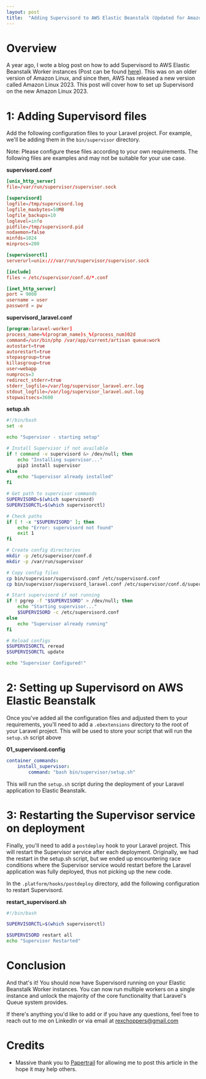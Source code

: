 ```yaml
---
layout: post
title:  "Adding Supervisord to AWS Elastic Beanstalk (Updated for Amazon Linux 2023)"
---
```


# Overview
A year ago, I wote a blog post on how to add Supervisord to AWS Elastic Beanstalk Worker instances (Post can be found [here](/2024/02/07/adding-supervisord-to-aws-elasticbeanstalk)). This was on an older version of Amazon Linux, and since then, AWS has released a new version called Amazon Linux 2023. This post will cover how to set up Supervisord on the new Amazon Linux 2023. 

# 1: Adding Supervisord files
Add the following configuration files to your Laravel project. For example, we'll be adding them in the `bin/supervisor` directory.

Note: Please configure these files according to your own requirements. The following files are examples and may not be suitable for your use case.

**supervisord.conf**
```conf
[unix_http_server]
file=/var/run/supervisor/supervisor.sock

[supervisord]
logfile=/tmp/supervisord.log
logfile_maxbytes=50MB
logfile_backups=10
loglevel=info
pidfile=/tmp/supervisord.pid
nodaemon=false
minfds=1024
minprocs=200

[supervisorctl]
serverurl=unix:///var/run/supervisor/supervisor.sock

[include]
files = /etc/supervisor/conf.d/*.conf

[inet_http_server]
port = 9000
username = user
password = pw
```

**supervisord_laravel.conf**
```conf
[program:laravel-worker]
process_name=%(program_name)s_%(process_num)02d
command=/usr/bin/php /var/app/current/artisan queue:work
autostart=true
autorestart=true
stopasgroup=true
killasgroup=true
user=webapp
numprocs=3
redirect_stderr=true
stderr_logfile=/var/log/supervisor_laravel.err.log
stdout_logfile=/var/log/supervisor_laravel.out.log
stopwaitsecs=3600
```

**setup.sh**
```bash
#!/bin/bash
set -e

echo "Supervisor - starting setup"

# Install Supervisor if not available
if ! command -v supervisord &> /dev/null; then
    echo "Installing supervisor..."
    pip3 install supervisor
else
    echo "Supervisor already installed"
fi

# Get path to supervisor commands
SUPERVISORD=$(which supervisord)
SUPERVISORCTL=$(which supervisorctl)

# Check paths
if [ ! -x "$SUPERVISORD" ]; then
    echo "Error: supervisord not found"
    exit 1
fi

# Create config directories
mkdir -p /etc/supervisor/conf.d
mkdir -p /var/run/supervisor

# Copy config files
cp bin/supervisor/supervisord.conf /etc/supervisord.conf
cp bin/supervisor/supervisord_laravel.conf /etc/supervisor/conf.d/supervisord_laravel.conf

# Start supervisord if not running
if ! pgrep -f "$SUPERVISORD" > /dev/null; then
    echo "Starting supervisor..."
    $SUPERVISORD -c /etc/supervisord.conf
else
    echo "Supervisor already running"
fi

# Reload configs
$SUPERVISORCTL reread
$SUPERVISORCTL update

echo "Supervisor Configured!"
```


# 2: Setting up Supervisord on AWS Elastic Beanstalk
Once you've added all the configuration files and adjusted them to your requirements, you'll need to add a `.ebextensions` directory to the root of your Laravel project. This will be used to store your script that will run the `setup.sh` script above

**01_supervisord.config**
```yaml
container_commands:
    install_supervisor:
        command: "bash bin/supervisor/setup.sh"
```

This will run the `setup.sh` script during the deployment of your Laravel application to Elastic Beanstalk.

# 3: Restarting the Supervisor service on deployment
Finally, you'll need to add a `postdeploy` hook to your Laravel project. This will restart the Supervisor service after each deployment. Originally, we had the restart in the setup.sh script, but we ended up encountering race conditions where the Supervisor service would restart before the Laravel application was fully deployed, thus not picking up the new code.

In the `.platform/hooks/postdeploy` directory, add the following configuration to restart Supervisord.

**restart_supervisord.sh**
```bash
#!/bin/bash

SUPERVISORCTL=$(which supervisorctl)

$SUPERVISORD restart all
echo "Supervisor Restarted"
```

# Conclusion
And that's it! You should now have Supervisord running on your Elastic Beanstalk Worker instances. You can now run multiple workers on a single instance and unlock the majority of the core functionality that Laravel's Queue system provides.

If there's anything you'd like to add or if you have any questions, feel free to reach out to me on LinkedIn or via email at [rexchoppers@gmail.com](mailto:rexchoppers@gmail.com)

# Credits
- Massive thank you to [Papertrail](https://www.papertrail.io/) for allowing me to post this article in the hope it may help others.